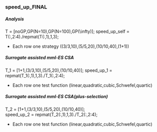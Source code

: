 ### speed_up_FINAL



##### Analysis
T = [noGP,GP(N=10),GP(N=100),GP(\infty)];
speed_up_self = T(:,2:4)./repmat(T(:,1),1,3);
- Each row one strategy ((3/3,10),(5/5,20),(10/10,40),(1+1))

##### Surrogate assisted mml-ES CSA
T_1 = [1+1,(3/3,10),(5/5,20),(10/10,40)]; 
speed_up_1 = repmat(T_1(:,1),1,3)./T_1(:,2:4);

- Each row one test function (linear,quadratic,cubic,Schwefel,quartic)

##### Surrogate assisted mml-ES CSA(plus-selection)
T_2 = [1+1,(3/3,10),(5/5,20),(10/10,40)];  
speed_up_2 = repmat(T_2(:,1),1,3)./T_2(:,2:4);
- Each row one test function (linear,quadratic,cubic,Schwefel,quartic)
